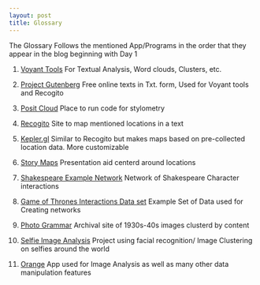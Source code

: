 ```yaml
---
layout: post
title: Glossary
---
```

The Glossary Follows the mentioned App/Programs in the order that they appear in the blog beginning with Day 1 


1. [Voyant Tools](https://voyant-tools.org/) For Textual Analysis, Word clouds, Clusters, etc. 


2. [Project Gutenberg](https://www.gutenberg.org/) Free online texts in Txt. form, Used for Voyant tools and Recogito 


3. [Posit Cloud](https://posit.co/) Place to run code for stylometry


4. [Recogito](https://recogito.pelagios.org/) Site to map mentioned locations in a text


5. [Kepler.gl](https://kepler.gl/) Similar to Recogito but makes maps based on pre-collected location data. More customizable


6. [Story Maps](https://storymap.knightlab.com/) Presentation aid centerd around locations 


7. [Shakespeare Example Network](http://www.martingrandjean.ch/network-visualization-shakespeare/) Network of Shakespeare Character interactions


8. [Game of Thrones Interactions Data set](https://github.com/mathbeveridge/gameofthrones) Example Set of Data used for Creating networks 


9. [Photo Grammar](https://photogrammar.org/maps) Archival site of 1930s-40s images clusterd by content


10. [Selfie Image Analysis](https://selfiecity.net/selfiexploratory/) Project using facial recognition/ Image Clustering on selfies around the world


11. [Orange](https://orangedatamining.com/) App used for Image Analysis as well as many other data manipulation features